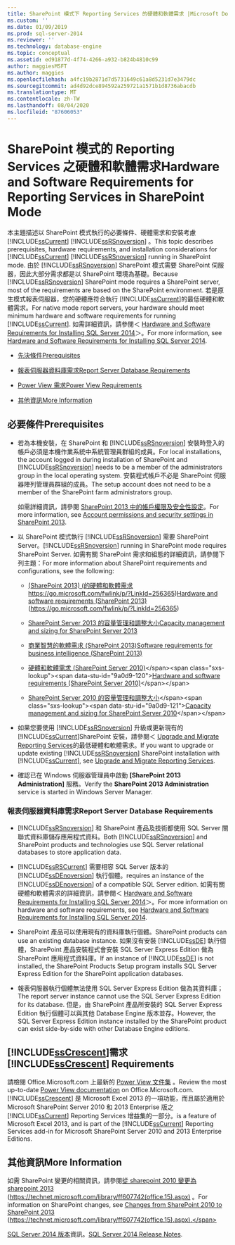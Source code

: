 ```yaml
---
title: SharePoint 模式下 Reporting Services 的硬體和軟體需求 |Microsoft Docs
ms.custom: ''
ms.date: 01/09/2019
ms.prod: sql-server-2014
ms.reviewer: ''
ms.technology: database-engine
ms.topic: conceptual
ms.assetid: ed91877d-4f74-4266-a932-b824b4810c99
author: maggiesMSFT
ms.author: maggies
ms.openlocfilehash: a4fc19b2871d7d5731649c61a8d5231d7e3479dc
ms.sourcegitcommit: ad4d92dce894592a259721a1571b1d8736abacdb
ms.translationtype: MT
ms.contentlocale: zh-TW
ms.lasthandoff: 08/04/2020
ms.locfileid: "87606053"
---
```

# <a name="hardware-and-software-requirements-for-reporting-services-in-sharepoint-mode"></a><span data-ttu-id="9a0d9-102">SharePoint 模式的 Reporting Services 之硬體和軟體需求</span><span class="sxs-lookup"><span data-stu-id="9a0d9-102">Hardware and Software Requirements for Reporting Services in SharePoint Mode</span></span>

  <span data-ttu-id="9a0d9-103">本主題描述以 SharePoint 模式執行的必要條件、硬體需求和安裝考慮 [!INCLUDE[ssCurrent](../../includes/sscurrent-md.md)] [!INCLUDE[ssRSnoversion](../../includes/ssrsnoversion-md.md)] 。</span><span class="sxs-lookup"><span data-stu-id="9a0d9-103">This topic describes prerequisites, hardware requirements, and installation considerations for [!INCLUDE[ssCurrent](../../includes/sscurrent-md.md)] [!INCLUDE[ssRSnoversion](../../includes/ssrsnoversion-md.md)] running in SharePoint mode.</span></span> <span data-ttu-id="9a0d9-104">由於 [!INCLUDE[ssRSnoversion](../../includes/ssrsnoversion-md.md)] SharePoint 模式需要 SharePoint 伺服器，因此大部分需求都是以 SharePoint 環境為基礎。</span><span class="sxs-lookup"><span data-stu-id="9a0d9-104">Because [!INCLUDE[ssRSnoversion](../../includes/ssrsnoversion-md.md)] SharePoint mode requires a SharePoint server, most of the requirements are based on the SharePoint environment.</span></span> <span data-ttu-id="9a0d9-105">若是原生模式報表伺服器，您的硬體應符合執行 [!INCLUDE[ssCurrent](../../includes/sscurrent-md.md)]的最低硬體和軟體需求。</span><span class="sxs-lookup"><span data-stu-id="9a0d9-105">For native mode report servers, your hardware should meet minimum hardware and software requirements for running [!INCLUDE[ssCurrent](../../includes/sscurrent-md.md)].</span></span> <span data-ttu-id="9a0d9-106">如需詳細資訊，請參閱＜ [Hardware and Software Requirements for Installing SQL Server 2014](hardware-and-software-requirements-for-installing-sql-server.md)＞。</span><span class="sxs-lookup"><span data-stu-id="9a0d9-106">For more information, see [Hardware and Software Requirements for Installing SQL Server 2014](hardware-and-software-requirements-for-installing-sql-server.md).</span></span>  
  
-   [<span data-ttu-id="9a0d9-107">先決條件</span><span class="sxs-lookup"><span data-stu-id="9a0d9-107">Prerequisites</span></span>](#bkmk_prereq)  
  
-   [<span data-ttu-id="9a0d9-108">報表伺服器資料庫需求</span><span class="sxs-lookup"><span data-stu-id="9a0d9-108">Report Server Database Requirements</span></span>](#bkmk_report_server_database)  
  
-   [<span data-ttu-id="9a0d9-109">Power View 需求</span><span class="sxs-lookup"><span data-stu-id="9a0d9-109">Power View Requirements</span></span>](#bkmk_powerview)  
  
-   [<span data-ttu-id="9a0d9-110">其他資訊</span><span class="sxs-lookup"><span data-stu-id="9a0d9-110">More Information</span></span>](#bkmk_more_information)  
  
##  <a name="prerequisites"></a><a name="bkmk_prereq"></a> <span data-ttu-id="9a0d9-111">必要條件</span><span class="sxs-lookup"><span data-stu-id="9a0d9-111">Prerequisites</span></span>  
  
-   <span data-ttu-id="9a0d9-112">若為本機安裝，在 SharePoint 和 [!INCLUDE[ssRSnoversion](../../includes/ssrsnoversion-md.md)] 安裝時登入的帳戶必須是本機作業系統中系統管理員群組的成員。</span><span class="sxs-lookup"><span data-stu-id="9a0d9-112">For local installations, the account logged in during installation of SharePoint and [!INCLUDE[ssRSnoversion](../../includes/ssrsnoversion-md.md)] needs to be a member of the administrators group in the local operating system.</span></span> <span data-ttu-id="9a0d9-113">安裝程式帳戶不必是 SharePoint 伺服器陣列管理員群組的成員。</span><span class="sxs-lookup"><span data-stu-id="9a0d9-113">The setup account does not need to be a member of the SharePoint farm administrators group.</span></span>  
  
     <span data-ttu-id="9a0d9-114">如需詳細資訊，請參閱 [SharePoint 2013 中的帳戶權限及安全性設定](https://technet.microsoft.com/library/cc678863.aspx)。</span><span class="sxs-lookup"><span data-stu-id="9a0d9-114">For more information, see [Account permissions and security settings in SharePoint 2013](https://technet.microsoft.com/library/cc678863.aspx).</span></span>  
  
-   <span data-ttu-id="9a0d9-115">以 SharePoint 模式執行 [!INCLUDE[ssRSnoversion](../../includes/ssrsnoversion-md.md)] 需要 SharePoint Server。</span><span class="sxs-lookup"><span data-stu-id="9a0d9-115">[!INCLUDE[ssRSnoversion](../../includes/ssrsnoversion-md.md)] running in SharePoint mode requires SharePoint Server.</span></span> <span data-ttu-id="9a0d9-116">如需有關 SharePoint 需求和組態的詳細資訊，請參閱下列主題：</span><span class="sxs-lookup"><span data-stu-id="9a0d9-116">For more information about SharePoint requirements and configurations, see the following:</span></span>  
  
    -   <span data-ttu-id="9a0d9-117">[ (SharePoint 2013)  (的硬體和軟體需求](https://go.microsoft.com/fwlink/p/?LinkId=256365)https://go.microsoft.com/fwlink/p/?LinkId=256365)</span><span class="sxs-lookup"><span data-stu-id="9a0d9-117">[Hardware and software requirements (SharePoint 2013)](https://go.microsoft.com/fwlink/p/?LinkId=256365) (https://go.microsoft.com/fwlink/p/?LinkId=256365)</span></span>  
  
    -   [<span data-ttu-id="9a0d9-118">SharePoint Server 2013 的容量管理和調整大小</span><span class="sxs-lookup"><span data-stu-id="9a0d9-118">Capacity management and sizing for SharePoint Server 2013</span></span>](https://technet.microsoft.com/library/cc261700.aspx)  
  
    -   [<span data-ttu-id="9a0d9-119">商業智慧的軟體需求 (SharePoint 2013)</span><span class="sxs-lookup"><span data-stu-id="9a0d9-119">Software requirements for business intelligence (SharePoint 2013)</span></span>](https://go.microsoft.com/fwlink/p/?LinkId=256367)  
  
    -   <span data-ttu-id="9a0d9-120">[硬體和軟體需求 (SharePoint Server 2010)](https://technet.microsoft.com/library/cc262485\(v=office.14\))</span><span class="sxs-lookup"><span data-stu-id="9a0d9-120">[Hardware and software requirements (SharePoint Server 2010)](https://technet.microsoft.com/library/cc262485\(v=office.14\))</span></span>  
  
    -   <span data-ttu-id="9a0d9-121">[SharePoint Server 2010 的容量管理和調整大小](https://technet.microsoft.com/library/cc261700.aspx\(v=office.14\))</span><span class="sxs-lookup"><span data-stu-id="9a0d9-121">[Capacity management and sizing for SharePoint Server 2010](https://technet.microsoft.com/library/cc261700.aspx\(v=office.14\))</span></span>  
  
-   <span data-ttu-id="9a0d9-122">如果您要使用 [!INCLUDE[ssRSnoversion](../../includes/ssrsnoversion-md.md)] 升級或更新現有的 [!INCLUDE[ssCurrent](../../includes/sscurrent-md.md)]SharePoint 安裝，請參閱＜ [Upgrade and Migrate Reporting Services](../../reporting-services/install-windows/upgrade-and-migrate-reporting-services.md)的最低硬體和軟體需求。</span><span class="sxs-lookup"><span data-stu-id="9a0d9-122">If you want to upgrade or update existing [!INCLUDE[ssRSnoversion](../../includes/ssrsnoversion-md.md)] SharePoint installation with [!INCLUDE[ssCurrent](../../includes/sscurrent-md.md)], see [Upgrade and Migrate Reporting Services](../../reporting-services/install-windows/upgrade-and-migrate-reporting-services.md).</span></span>  
  
-   <span data-ttu-id="9a0d9-123">確認已在 Windows 伺服器管理員中啟動 **[SharePoint 2013 Administration]** 服務。</span><span class="sxs-lookup"><span data-stu-id="9a0d9-123">Verify the **SharePoint 2013 Administration** service is started in Windows Server Manager.</span></span>  
  
###  <a name="report-server-database-requirements"></a><a name="bkmk_report_server_database"></a><span data-ttu-id="9a0d9-124">報表伺服器資料庫需求</span><span class="sxs-lookup"><span data-stu-id="9a0d9-124">Report Server Database Requirements</span></span>  
  
-   <span data-ttu-id="9a0d9-125">[!INCLUDE[ssRSnoversion](../../includes/ssrsnoversion-md.md)] 和 SharePoint 產品及技術都使用 SQL Server 關聯式資料庫儲存應用程式資料。</span><span class="sxs-lookup"><span data-stu-id="9a0d9-125">Both [!INCLUDE[ssRSnoversion](../../includes/ssrsnoversion-md.md)] and SharePoint products and technologies use SQL Server relational databases to store application data.</span></span>  
  
-   [!INCLUDE[ssRSCurrent](../../includes/ssrscurrent-md.md)] <span data-ttu-id="9a0d9-126">需要相容 SQL Server 版本的 [!INCLUDE[ssDEnoversion](../../includes/ssdenoversion-md.md)] 執行個體。</span><span class="sxs-lookup"><span data-stu-id="9a0d9-126">requires an instance of the [!INCLUDE[ssDEnoversion](../../includes/ssdenoversion-md.md)] of a compatible SQL Server edition.</span></span> <span data-ttu-id="9a0d9-127">如需有關硬體和軟體需求的詳細資訊，請參閱＜ [Hardware and Software Requirements for Installing SQL Server 2014](hardware-and-software-requirements-for-installing-sql-server.md)＞。</span><span class="sxs-lookup"><span data-stu-id="9a0d9-127">For more information on hardware and software requirements, see [Hardware and Software Requirements for Installing SQL Server 2014](hardware-and-software-requirements-for-installing-sql-server.md).</span></span>  
  
-   <span data-ttu-id="9a0d9-128">SharePoint 產品可以使用現有的資料庫執行個體。</span><span class="sxs-lookup"><span data-stu-id="9a0d9-128">SharePoint products can use an existing database instance.</span></span> <span data-ttu-id="9a0d9-129">如果沒有安裝 [!INCLUDE[ssDE](../../includes/ssde-md.md)] 執行個體，SharePoint 產品安裝程式會安裝 SQL Server Express Edition 做為 SharePoint 應用程式資料庫。</span><span class="sxs-lookup"><span data-stu-id="9a0d9-129">If an instance of [!INCLUDE[ssDE](../../includes/ssde-md.md)] is not installed, the SharePoint Products Setup program installs SQL Server Express Edition for the SharePoint application databases.</span></span>  
  
-   <span data-ttu-id="9a0d9-130">報表伺服器執行個體無法使用 SQL Server Express Edition 做為其資料庫；</span><span class="sxs-lookup"><span data-stu-id="9a0d9-130">The report server instance cannot use the SQL Server Express Edition for its database.</span></span> <span data-ttu-id="9a0d9-131">但是，由 SharePoint 產品所安裝的 SQL Server Express Edition 執行個體可以與其他 Database Engine 版本並存。</span><span class="sxs-lookup"><span data-stu-id="9a0d9-131">However, the SQL Server Express Edition instance installed by the SharePoint product can exist side-by-side with other Database Engine editions.</span></span>  
  
##  <a name="sscrescent-requirements"></a><a name="bkmk_powerview"></a><span data-ttu-id="9a0d9-132">[!INCLUDE[ssCrescent](../../includes/sscrescent-md.md)]需求</span><span class="sxs-lookup"><span data-stu-id="9a0d9-132">[!INCLUDE[ssCrescent](../../includes/sscrescent-md.md)] Requirements</span></span>

 <span data-ttu-id="9a0d9-133">請檢閱 Office.Microsoft.com 上最新的 [Power View 文件集](https://office.microsoft.com/excel-help/power-view-explore-visualize-and-present-your-data-HA102835634.aspx) 。</span><span class="sxs-lookup"><span data-stu-id="9a0d9-133">Review the most up-to-date [Power View documentation](https://office.microsoft.com/excel-help/power-view-explore-visualize-and-present-your-data-HA102835634.aspx) on Office.Microsoft.com.</span></span> [!INCLUDE[ssCrescent](../../includes/sscrescent-md.md)] <span data-ttu-id="9a0d9-134">是 Microsoft Excel 2013 的一項功能，而且屬於適用於 Microsoft SharePoint Server 2010 和 2013 Enterprise 版之 [!INCLUDE[ssCurrent](../../includes/sscurrent-md.md)] Reporting Services 增益集的一部分。</span><span class="sxs-lookup"><span data-stu-id="9a0d9-134">is a feature of Microsoft Excel 2013, and is part of the [!INCLUDE[ssCurrent](../../includes/sscurrent-md.md)] Reporting Services add-in for Microsoft SharePoint Server 2010 and 2013 Enterprise Editions.</span></span>  
  
##  <a name="more-information"></a><a name="bkmk_more_information"></a> <span data-ttu-id="9a0d9-135">其他資訊</span><span class="sxs-lookup"><span data-stu-id="9a0d9-135">More Information</span></span>

 <span data-ttu-id="9a0d9-136">如需 SharePoint 變更的相關資訊，請參閱[從 sharepoint 2010 變更為 sharepoint 2013](https://technet.microsoft.com/library/ff607742\(office.15\).aspx) (https://technet.microsoft.com/library/ff607742(office.15).aspx) 。</span><span class="sxs-lookup"><span data-stu-id="9a0d9-136">For information on SharePoint changes, see [Changes from SharePoint 2010 to SharePoint 2013](https://technet.microsoft.com/library/ff607742\(office.15\).aspx) (https://technet.microsoft.com/library/ff607742(office.15).aspx).</span></span>  
  
 <span data-ttu-id="9a0d9-137">[SQL Server 2014 版本](https://go.microsoft.com/fwlink/?LinkID=296445)資訊。</span><span class="sxs-lookup"><span data-stu-id="9a0d9-137">[SQL Server 2014 Release Notes](https://go.microsoft.com/fwlink/?LinkID=296445).</span></span>  
  
